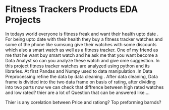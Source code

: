 # Fitness Trackers Products EDA Projects
In todays world everyone is fitness freak and want their health upto date . For being upto date with their health they buy a fitness tracker watches and some of the phone like sumsung give their watches with some discounts which also a smart watch as well as a fitness tracker. 
One of my friend as me that he want buy smart watch and he ask me that you want become a Data Analyst so can you analyze these watch and give ome suggestion.
In this project fitness tracker watches are analyzed using python and its libraries. At first Pandas and Numpy used to data manipulation .In Data Preprocessing refine the data by data cleaning .
After data cleaning, Data frame is divided into the two data frame on basis of rating, after dividing into two parts now we can check that diffrence between high rated watches and low rated? thier are a lot of Question that can be answered like....

Thier is any corelation between Price and rationg?
Top preforming barnds?
